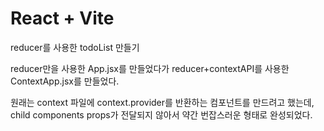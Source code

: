 # React + Vite

reducer를 사용한 todoList 만들기

reducer만을 사용한 App.jsx를 만들었다가
reducer+contextAPI를 사용한 ContextApp.jsx를 만들었다. 

원래는 context 파일에 context.provider를 반환하는 컴포넌트를 만드려고 했는데, child components props가 전달되지 않아서 약간 번잡스러운 형태로 완성되었다. 